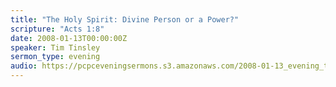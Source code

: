 ```yaml
---
title: "The Holy Spirit: Divine Person or a Power?"
scripture: "Acts 1:8"
date: 2008-01-13T00:00:00Z
speaker: Tim Tinsley
sermon_type: evening
audio: https://pcpceveningsermons.s3.amazonaws.com/2008-01-13_evening_tinsley.mp3 
---
```



